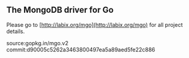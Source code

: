 The MongoDB driver for Go
-------------------------

Please go to [http://labix.org/mgo](http://labix.org/mgo) for all project details.

source:gopkg.in/mgo.v2
commit:d90005c5262a3463800497ea5a89aed5fe22c886
